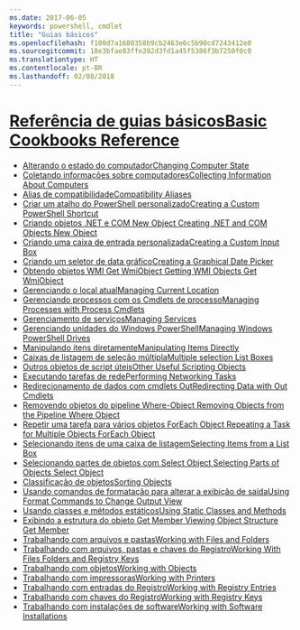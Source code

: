 ```yaml
---
ms.date: 2017-06-05
keywords: powershell, cmdlet
title: "Guias básicos"
ms.openlocfilehash: f100d7a1680358b9cb2463e6c5b90cd7243412e0
ms.sourcegitcommit: 18e3bfae83ffe282d3fd1a45f5386f3b7250f0c0
ms.translationtype: HT
ms.contentlocale: pt-BR
ms.lasthandoff: 02/08/2018
---
```

# <a name="basic-cookbooks-referencecookbooksbasic-cookbooks-referencemd"></a>[<span data-ttu-id="984e2-103">Referência de guias básicos</span><span class="sxs-lookup"><span data-stu-id="984e2-103">Basic Cookbooks Reference</span></span>](cookbooks/basic-cookbooks-reference.md)

- [<span data-ttu-id="984e2-104">Alterando o estado do computador</span><span class="sxs-lookup"><span data-stu-id="984e2-104">Changing Computer State</span></span>](cookbooks/Changing-Computer-State.md)
- [<span data-ttu-id="984e2-105">Coletando informações sobre computadores</span><span class="sxs-lookup"><span data-stu-id="984e2-105">Collecting Information About Computers</span></span>](cookbooks/Collecting-Information-About-Computers.md)
- [<span data-ttu-id="984e2-106">Alias de compatibilidade</span><span class="sxs-lookup"><span data-stu-id="984e2-106">Compatibility Aliases</span></span>](cookbooks/Appendix-1---Compatibility-Aliases.md)
- [<span data-ttu-id="984e2-107">Criar um atalho do PowerShell personalizado</span><span class="sxs-lookup"><span data-stu-id="984e2-107">Creating a Custom PowerShell Shortcut</span></span>](cookbooks/Appendix-2---Creating-a-Custom-PowerShell-Shortcut.md)
- [<span data-ttu-id="984e2-108">Criando objetos .NET e COM New Object </span><span class="sxs-lookup"><span data-stu-id="984e2-108">Creating .NET and COM Objects  New Object </span></span>](cookbooks/Creating-.NET-and-COM-Objects--New-Object-.md)
- [<span data-ttu-id="984e2-109">Criando uma caixa de entrada personalizada</span><span class="sxs-lookup"><span data-stu-id="984e2-109">Creating a Custom Input Box</span></span>](cookbooks/Creating-a-Custom-Input-Box.md)
- [<span data-ttu-id="984e2-110">Criando um seletor de data gráfico</span><span class="sxs-lookup"><span data-stu-id="984e2-110">Creating a Graphical Date Picker</span></span>](cookbooks/Creating-a-Graphical-Date-Picker.md)
- [<span data-ttu-id="984e2-111">Obtendo objetos WMI Get WmiObject </span><span class="sxs-lookup"><span data-stu-id="984e2-111">Getting WMI Objects  Get WmiObject </span></span>](cookbooks/Getting-WMI-Objects--Get-WmiObject-.md)
- [<span data-ttu-id="984e2-112">Gerenciando o local atual</span><span class="sxs-lookup"><span data-stu-id="984e2-112">Managing Current Location</span></span>](cookbooks/Managing-Current-Location.md)
- [<span data-ttu-id="984e2-113">Gerenciando processos com os Cmdlets de processo</span><span class="sxs-lookup"><span data-stu-id="984e2-113">Managing Processes with Process Cmdlets</span></span>](cookbooks/Managing-Processes-with-Process-Cmdlets.md)
- [<span data-ttu-id="984e2-114">Gerenciamento de serviços</span><span class="sxs-lookup"><span data-stu-id="984e2-114">Managing Services</span></span>](cookbooks/Managing-Services.md)
- [<span data-ttu-id="984e2-115">Gerenciando unidades do Windows PowerShell</span><span class="sxs-lookup"><span data-stu-id="984e2-115">Managing Windows PowerShell Drives</span></span>](cookbooks/Managing-Windows-PowerShell-Drives.md)
- [<span data-ttu-id="984e2-116">Manipulando itens diretamente</span><span class="sxs-lookup"><span data-stu-id="984e2-116">Manipulating Items Directly</span></span>](cookbooks/Manipulating-Items-Directly.md)
- [<span data-ttu-id="984e2-117">Caixas de listagem de seleção múltipla</span><span class="sxs-lookup"><span data-stu-id="984e2-117">Multiple selection List Boxes</span></span>](cookbooks/Multiple-selection-List-Boxes.md)
- [<span data-ttu-id="984e2-118">Outros objetos de script úteis</span><span class="sxs-lookup"><span data-stu-id="984e2-118">Other Useful Scripting Objects</span></span>](cookbooks/Other-Useful-Scripting-Objects.md)
- [<span data-ttu-id="984e2-119">Executando tarefas de rede</span><span class="sxs-lookup"><span data-stu-id="984e2-119">Performing Networking Tasks</span></span>](cookbooks/Performing-Networking-Tasks.md)
- [<span data-ttu-id="984e2-120">Redirecionamento de dados com cmdlets Out</span><span class="sxs-lookup"><span data-stu-id="984e2-120">Redirecting Data with Out   Cmdlets</span></span>](cookbooks/Redirecting-Data-with-Out---Cmdlets.md)
- [<span data-ttu-id="984e2-121">Removendo objetos do pipeline Where-Object </span><span class="sxs-lookup"><span data-stu-id="984e2-121">Removing Objects from the Pipeline  Where Object </span></span>](cookbooks/Removing-Objects-from-the-Pipeline--Where-Object-.md)
- [<span data-ttu-id="984e2-122">Repetir uma tarefa para vários objetos ForEach Object </span><span class="sxs-lookup"><span data-stu-id="984e2-122">Repeating a Task for Multiple Objects  ForEach Object </span></span>](cookbooks/Repeating-a-Task-for-Multiple-Objects--ForEach-Object-.md)
- [<span data-ttu-id="984e2-123">Selecionando itens de uma caixa de listagem</span><span class="sxs-lookup"><span data-stu-id="984e2-123">Selecting Items from a List Box</span></span>](cookbooks/Selecting-Items-from-a-List-Box.md)
- [<span data-ttu-id="984e2-124">Selecionando partes de objetos com Select Object </span><span class="sxs-lookup"><span data-stu-id="984e2-124">Selecting Parts of Objects  Select Object </span></span>](cookbooks/Selecting-Parts-of-Objects--Select-Object-.md)
- [<span data-ttu-id="984e2-125">Classificação de objetos</span><span class="sxs-lookup"><span data-stu-id="984e2-125">Sorting Objects</span></span>](cookbooks/Sorting-Objects.md)
- [<span data-ttu-id="984e2-126">Usando comandos de formatação para alterar a exibição de saída</span><span class="sxs-lookup"><span data-stu-id="984e2-126">Using Format Commands to Change Output View</span></span>](cookbooks/Using-Format-Commands-to-Change-Output-View.md)
- [<span data-ttu-id="984e2-127">Usando classes e métodos estáticos</span><span class="sxs-lookup"><span data-stu-id="984e2-127">Using Static Classes and Methods</span></span>](cookbooks/Using-Static-Classes-and-Methods.md)
- [<span data-ttu-id="984e2-128">Exibindo a estrutura do objeto Get Member </span><span class="sxs-lookup"><span data-stu-id="984e2-128">Viewing Object Structure  Get Member </span></span>](cookbooks/Viewing-Object-Structure--Get-Member-.md)
- [<span data-ttu-id="984e2-129">Trabalhando com arquivos e pastas</span><span class="sxs-lookup"><span data-stu-id="984e2-129">Working with Files and Folders</span></span>](cookbooks/Working-with-Files-and-Folders.md)
- [<span data-ttu-id="984e2-130">Trabalhando com arquivos, pastas e chaves do Registro</span><span class="sxs-lookup"><span data-stu-id="984e2-130">Working With Files Folders and Registry Keys</span></span>](cookbooks/Working-With-Files-Folders-and-Registry-Keys.md)
- [<span data-ttu-id="984e2-131">Trabalhando com objetos</span><span class="sxs-lookup"><span data-stu-id="984e2-131">Working with Objects</span></span>](cookbooks/Working-with-Objects.md)
- [<span data-ttu-id="984e2-132">Trabalhando com impressoras</span><span class="sxs-lookup"><span data-stu-id="984e2-132">Working with Printers</span></span>](cookbooks/Working-with-Printers.md)
- [<span data-ttu-id="984e2-133">Trabalhando com entradas do Registro</span><span class="sxs-lookup"><span data-stu-id="984e2-133">Working with Registry Entries</span></span>](cookbooks/Working-with-Registry-Entries.md)
- [<span data-ttu-id="984e2-134">Trabalhando com chaves do Registro</span><span class="sxs-lookup"><span data-stu-id="984e2-134">Working with Registry Keys</span></span>](cookbooks/Working-with-Registry-Keys.md)
- [<span data-ttu-id="984e2-135">Trabalhando com instalações de software</span><span class="sxs-lookup"><span data-stu-id="984e2-135">Working with Software Installations</span></span>](cookbooks/Working-with-Software-Installations.md)

